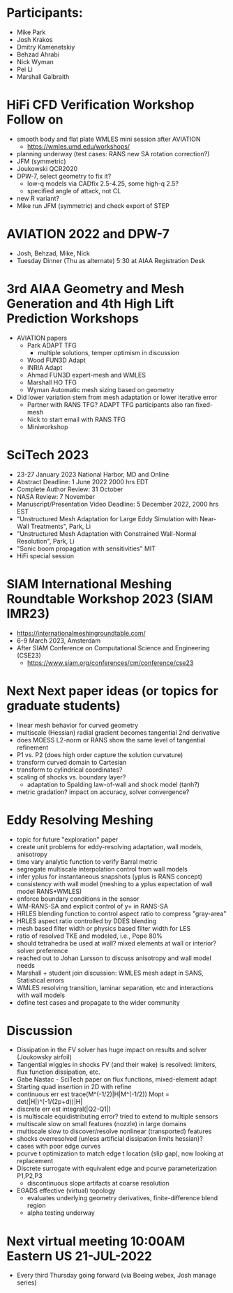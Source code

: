 
# Participants:
- Mike Park
- Josh Krakos
- Dmitry Kamenetskiy
- Behzad Ahrabi
- Nick Wyman
- Pei Li
- Marshall Galbraith

# HiFi CFD Verification Workshop Follow on
  - smooth body and flat plate WMLES mini session after AVIATION
    - https://wmles.umd.edu/workshops/
  - planning underway (test cases: RANS new SA rotation correction?)
  - JFM (symmetric)
  - Joukowski QCR2020
  - DPW-7, select geometry to fix it?
    - low-q models via CADfix 2.5-4.25, some high-q 2.5?
    - specified angle of attack, not CL
  - new R variant?
  - Mike run JFM (symmetric) and check export of STEP

# AVIATION 2022 and DPW-7
  - Josh, Behzad, Mike, Nick
  - Tuesday Dinner (Thu as alternate) 5:30 at AIAA Registration Desk

# 3rd AIAA Geometry and Mesh Generation and 4th High Lift Prediction Workshops
  - AVIATION papers
    - Park ADAPT TFG
      - multiple solutions, temper optimism in discussion
    - Wood FUN3D Adapt
    - INRIA Adapt
    - Ahmad FUN3D expert-mesh and WMLES
    - Marshall HO TFG
    - Wyman Automatic mesh sizing based on geometry
  - Did lower variation stem from mesh adaptation or lower iterative error
    - Partner with RANS TFG? ADAPT TFG participants also ran fixed-mesh
    - Nick to start email with RANS TFG
    - Miniworkshop

# SciTech 2023
 - 23-27 January 2023 National Harbor, MD and Online
 - Abstract Deadline: 1 June 2022 2000 hrs EDT
 - Complete Author Review: 31 October
 - NASA Review: 7 November
 - Manuscript/Presentation Video Deadline: 5 December 2022, 2000 hrs EST
 - "Unstructured Mesh Adaptation for Large Eddy Simulation with Near-Wall Treatments", Park, Li
 - "Unstructured Mesh Adaptation with Constrained Wall-Normal Resolution", Park, Li
 - "Sonic boom propagation with sensitivities" MIT
 - HiFi special session

# SIAM International Meshing Roundtable Workshop 2023 (SIAM IMR23)
- https://internationalmeshingroundtable.com/
- 6-9 March 2023, Amsterdam
- After SIAM Conference on Computational Science and Engineering (CSE23)
  - https://www.siam.org/conferences/cm/conference/cse23

# Next Next paper ideas (or topics for graduate students)
- linear mesh behavior for curved geometry
- multiscale (Hessian) radial gradient becomes tangential 2nd derivative
- does MOESS L2-norm or RANS show the same level of tangential refinement
- P1 vs. P2 (does high order capture the solution curvature)
- transform curved domain to Cartesian
- transform to cylindrical coordinates?
- scaling of shocks vs. boundary layer?
  - adaptation to Spalding law-of-wall and shock model (tanh?)
- metric gradation? impact on accuracy, solver convergence? 

# Eddy Resolving Meshing
- topic for future "exploration" paper
- create unit problems for eddy-resolving adaptation, wall models, anisotropy
- time vary analytic function to verify Barral metric
- segregate multiscale interpolation control from wall models
- infer yplus for instantaneous snapshots (yplus is RANS concept)
- consistency with wall model (meshing to a yplus expectation of wall model RANS+WMLES)
- enforce boundary conditions in the sensor
- WM-RANS-SA and explicit control of y+ in RANS-SA
- HRLES blending function to control aspect ratio to compress "gray-area"
- HRLES aspect ratio controlled by DDES blending
- mesh based filter width or physics based filter width for LES
- ratio of resolved TKE and modeled, i.e., Pope 80%
- should tetrahedra be used at wall? mixed elements at wall or interior? solver preference
- reached out to Johan Larsson to discuss anisotropy and wall model needs
- Marshall + student join discussion: WMLES mesh adapt in SANS, Statistical errors
- WMLES resolving transition, laminar separation, etc and interactions with wall models
- define test cases and propagate to the wider community

# Discussion
- Dissipation in the FV solver has huge impact on results and solver (Joukowsky airfoil)
- Tangential wiggles in shocks FV (and their wake) is resolved: limiters, flux function dissipation, etc.
- Gabe Nastac - SciTech paper on flux functions, mixed-element adapt
- Starting quad insertion in 2D with refine
- continuous err est trace(M^(-1/2)|H|M^(-1/2)) Mopt = det(|H|)^(-1/(2p+d))|H|
- discrete err est integral(|Q2-Q1|)
- is multiscale equidistributing error? tried to extend to multiple sensors
- multiscale slow on small features (nozzle) in large domains
- multiscale slow to discover/resolve nonlinear (transported) features
- shocks overresolved (unless artificial dissipation limits hessian)?
- cases with poor edge curves
- pcurve t optimization to match edge t location (slip gap), now looking at replacement
- Discrete surrogate with equivalent edge and pcurve parameterization P1,P2,P3
  - discontinuous slope artifacts at coarse resolution 
- EGADS effective (virtual) topology
  - evaluates underlying geometry derivatives, finite-difference blend region
  - alpha testing underway

# Next virtual meeting 10:00AM Eastern US 21-JUL-2022
- Every third Thursday going forward (via Boeing webex, Josh manage series)

